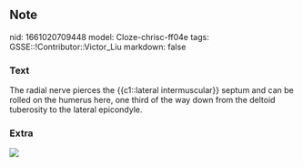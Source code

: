 ## Note
nid: 1661020709448
model: Cloze-chrisc-ff04e
tags: GSSE::!Contributor::Victor_Liu
markdown: false

### Text
The radial nerve pierces the {{c1::lateral intermuscular}} septum and can be rolled on the humerus here, one third of the way down from the deltoid tuberosity to the lateral epicondyle.

### Extra
<img src="paste-8be23c06c9070b94c57be29b4c1ad05615e6d479.jpg">
